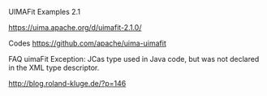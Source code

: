 UIMAFit Examples 2.1



https://uima.apache.org/d/uimafit-2.1.0/

Codes
https://github.com/apache/uima-uimafit


FAQ
uimaFit Exception: JCas type used in Java code, but was not declared in the XML type descriptor.

http://blog.roland-kluge.de/?p=146
